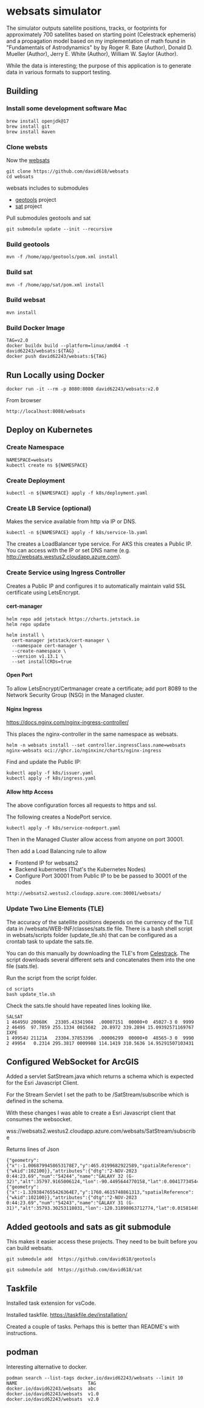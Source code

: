 # websats simulator

The simulator outputs satellite positions, tracks, or footprints for approximately 700 satellites based on starting point (Celestrack ephemeris) and a propagation model based on my implementation of math found in "Fundamentals of Astrodynamics" by by Roger R. Bate (Author), Donald D. Mueller (Author), Jerry E. White (Author), William W. Saylor (Author).

While the data is interesting; the purpose of this application is to generate data in various formats to support testing.

## Building

### Install some development software Mac

```
brew install openjdk@17
brew install git
brew install maven
```

### Clone websts

Now the [websats](https://github.com/david618/websats)
```
git clone https://github.com/david618/websats
cd websats
```

websats includes to submodules
- [geotools](https://github.com/david618/geotools) project
- [sat](https://github.com/david618/sat) project

Pull submodules geotools and sat

```
git submodule update --init --recursive
```


### Build geotools

```
mvn -f /home/app/geotools/pom.xml install
```

### Build sat

```
mvn -f /home/app/sat/pom.xml install
```

### Build websat

```
mvn install
```


### Build Docker Image

```
TAG=v2.0
docker buildx build --platform=linux/amd64 -t david62243/websats:${TAG} .
docker push david62243/websats:${TAG}
```

## Run Locally using Docker

```
docker run -it --rm -p 8080:8080 david62243/websats:v2.0
```

From browser

```
http://localhost:8080/websats
```

## Deploy on Kubernetes

### Create Namespace

```
NAMESPACE=websats
kubectl create ns ${NAMESPACE}
```

### Create Deployment

```
kubectl -n ${NAMESPACE} apply -f k8s/deployment.yaml
```

### Create LB Service (optional)

Makes the service available from http via IP or DNS.

```
kubectl -n ${NAMESPACE} apply -f k8s/service-lb.yaml
```

The creates a LoadBalancer type service. For AKS this creates a Public IP.  You can access with the IP or set DNS name (e.g. http://websats.westus2.cloudapp.azure.com).

### Create Service using Ingress Controller

Creates a Public IP and configures it to automatically maintain valid SSL certificate using LetsEncrypt.

#### cert-manager

```
helm repo add jetstack https://charts.jetstack.io
helm repo update
```

```
helm install \
  cert-manager jetstack/cert-manager \
  --namespace cert-manager \
  --create-namespace \
  --version v1.13.1 \
  --set installCRDs=true
```

#### Open Port

To allow LetsEncrypt/Certmanager create a certificate; add port 8089 to the Network Security Group (NSG) in the Managed cluster.

#### Nginx Ingress


https://docs.nginx.com/nginx-ingress-controller/

This places the nginx-controller in the same namespace as websats.

```
helm -n websats install --set controller.ingressClass.name=websats nginx-websats oci://ghcr.io/nginxinc/charts/nginx-ingress
```

Find and update the Public IP:

```
kubectl apply -f k8s/issuer.yaml
kubectl apply -f k8s/ingress.yaml
```

#### Allow http Access

The above configuration forces all requests to https and ssl.

The following creates a NodePort service.

```
kubectl apply -f k8s/service-nodeport.yaml
```

Then in the Managed Cluster allow access from anyone on port 30001.

Then add a Load Balancing rule to allow
- Frontend IP for websats2
- Backend kubernetes (That's the Kubernetes Nodes)
- Configure Port 30001 from Public IP to be be passed to 30001 of the nodes

```
http://websats2.westus2.cloudapp.azure.com:30001/websats/
```

### Update Two Line Elements (TLE)

The accuracy of the satellite positions depends on the currency of the TLE data in /websats/WEB-INF/classes/sats.tle file. There is a bash shell script in websats/scripts folder (update_tle.sh) that can be configured as a crontab task to update the sats.tle.

You can do this manually by downloading the TLE's from [Celestrack](https://www.celestrak.com/NORAD/elements/).  The script downloads several different sets and concatenates them into the one file (sats.tle).

Run the script from the script folder.

```
cd scripts
bash update_tle.sh
```

Check the sats.tle should have repeated lines looking like.

```
SALSAT
1 46495U 20068K   23305.43341904  .00007151  00000+0  45027-3 0  9999
2 46495  97.7859 255.1334 0015682  20.8972 339.2894 15.09392571169767
IXPE
1 49954U 21121A   23304.37853396  .00006299  00000+0  48565-3 0  9990
2 49954   0.2314 295.3817 0009988 114.1419 310.5636 14.95291507103431
```

## Configured WebSocket for ArcGIS

Added a servlet SatStream.java which returns a schema which is expected for the Esri Javascript Client.

For the Stream Servlet I set the path to be /SatStream/subscribe which is defined in the schema.

With these changes I was able to create a Esri Javascript client that consumes the websocket.


wss://websats2.westus2.cloudapp.azure.com/websats/SatStream/subscribe

Returns lines of Json

```
{"geometry":{"x":-1.0068799458653178E7,"y":465.0199682922589,"spatialReference":{"wkid":102100}},"attributes":{"dtg":"2-NOV-2023 0:44:23.69","num":"54244","name":"GALAXY 32 (G-32)","alt":35797.9165006124,"lon":-90.4495644770158,"lat":0.004177345446274193,"timestamp":1698885863688}}
{"geometry":{"x":-1.3393847655426364E7,"y":1760.4615748861313,"spatialReference":{"wkid":102100}},"attributes":{"dtg":"2-NOV-2023 0:44:23.69","num":"54243","name":"GALAXY 31 (G-31)","alt":35793.30253118031,"lon":-120.31898063712774,"lat":0.015814495199646835,"timestamp":1698885863688}}
```



## Added geotools and sats as git submodule

This makes it easier access these projects.  They need to be built before you can build websats.

```
git submodule add  https://github.com/david618/geotools
```

```
git submodule add  https://github.com/david618/sat
```


## Taskfile

Installed task extension for vsCode.

Installed taskfile.  https://taskfile.dev/installation/

Created a couple of tasks.  Perhaps this is better than README's with instructions.



## podman

Interesting alternative to docker.


```
podman search --list-tags docker.io/david62243/websats --limit 10
NAME                          TAG
docker.io/david62243/websats  abc
docker.io/david62243/websats  v1.0
docker.io/david62243/websats  v2.0
```



